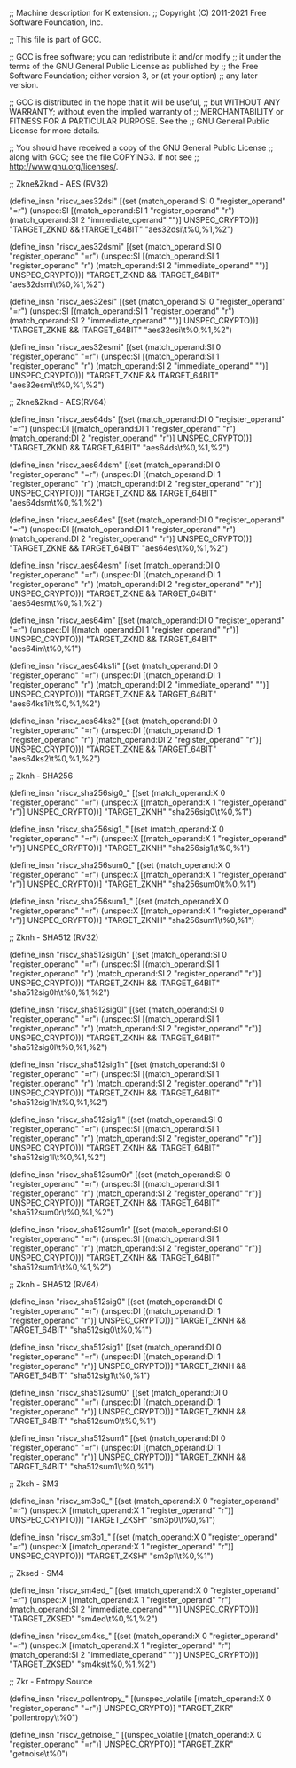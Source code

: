 ;; Machine description for K extension.
;; Copyright (C) 2011-2021 Free Software Foundation, Inc.

;; This file is part of GCC.

;; GCC is free software; you can redistribute it and/or modify
;; it under the terms of the GNU General Public License as published by
;; the Free Software Foundation; either version 3, or (at your option)
;; any later version.

;; GCC is distributed in the hope that it will be useful,
;; but WITHOUT ANY WARRANTY; without even the implied warranty of
;; MERCHANTABILITY or FITNESS FOR A PARTICULAR PURPOSE.  See the
;; GNU General Public License for more details.

;; You should have received a copy of the GNU General Public License
;; along with GCC; see the file COPYING3.  If not see
;; <http://www.gnu.org/licenses/>.


;; Zkne&Zknd - AES (RV32)

(define_insn "riscv_aes32dsi"
  [(set (match_operand:SI 0 "register_operand" "=r")
    (unspec:SI
      [(match_operand:SI 1 "register_operand" "r")
        (match_operand:SI 2 "immediate_operand" "")]
        UNSPEC_CRYPTO))]
  "TARGET_ZKND && !TARGET_64BIT"
  "aes32dsi\t%0,%1,%2")

(define_insn "riscv_aes32dsmi"
  [(set (match_operand:SI 0 "register_operand" "=r")
    (unspec:SI
      [(match_operand:SI 1 "register_operand" "r")
        (match_operand:SI 2 "immediate_operand" "")]
        UNSPEC_CRYPTO))]
  "TARGET_ZKND && !TARGET_64BIT"
  "aes32dsmi\t%0,%1,%2")

(define_insn "riscv_aes32esi"
  [(set (match_operand:SI 0 "register_operand" "=r")
    (unspec:SI
      [(match_operand:SI 1 "register_operand" "r")
        (match_operand:SI 2 "immediate_operand" "")]
        UNSPEC_CRYPTO))]
  "TARGET_ZKNE && !TARGET_64BIT"
  "aes32esi\t%0,%1,%2")

(define_insn "riscv_aes32esmi"
  [(set (match_operand:SI 0 "register_operand" "=r")
    (unspec:SI
      [(match_operand:SI 1 "register_operand" "r")
        (match_operand:SI 2 "immediate_operand" "")]
        UNSPEC_CRYPTO))]
  "TARGET_ZKNE && !TARGET_64BIT"
  "aes32esmi\t%0,%1,%2")


;; Zkne&Zknd - AES(RV64)

(define_insn "riscv_aes64ds"
  [(set (match_operand:DI 0 "register_operand" "=r")
    (unspec:DI
      [(match_operand:DI 1 "register_operand" "r")
        (match_operand:DI 2 "register_operand" "r")]
        UNSPEC_CRYPTO))]
  "TARGET_ZKND && TARGET_64BIT"
  "aes64ds\t%0,%1,%2")

(define_insn "riscv_aes64dsm"
  [(set (match_operand:DI 0 "register_operand" "=r")
    (unspec:DI
      [(match_operand:DI 1 "register_operand" "r")
        (match_operand:DI 2 "register_operand" "r")]
        UNSPEC_CRYPTO))]
  "TARGET_ZKND && TARGET_64BIT"
  "aes64dsm\t%0,%1,%2")

(define_insn "riscv_aes64es"
  [(set (match_operand:DI 0 "register_operand" "=r")
    (unspec:DI
      [(match_operand:DI 1 "register_operand" "r")
        (match_operand:DI 2 "register_operand" "r")]
        UNSPEC_CRYPTO))]
  "TARGET_ZKNE && TARGET_64BIT"
  "aes64es\t%0,%1,%2")

(define_insn "riscv_aes64esm"
  [(set (match_operand:DI 0 "register_operand" "=r")
    (unspec:DI
      [(match_operand:DI 1 "register_operand" "r")
        (match_operand:DI 2 "register_operand" "r")]
        UNSPEC_CRYPTO))]
  "TARGET_ZKNE && TARGET_64BIT"
  "aes64esm\t%0,%1,%2")

(define_insn "riscv_aes64im"
  [(set (match_operand:DI 0 "register_operand" "=r")
    (unspec:DI
      [(match_operand:DI 1 "register_operand" "r")]
        UNSPEC_CRYPTO))]
  "TARGET_ZKND && TARGET_64BIT"
  "aes64im\t%0,%1")

(define_insn "riscv_aes64ks1i"
  [(set (match_operand:DI 0 "register_operand" "=r")
    (unspec:DI
      [(match_operand:DI 1 "register_operand" "r")
        (match_operand:DI 2 "immediate_operand" "")]
        UNSPEC_CRYPTO))]
  "TARGET_ZKNE && TARGET_64BIT"
  "aes64ks1i\t%0,%1,%2")

(define_insn "riscv_aes64ks2"
  [(set (match_operand:DI 0 "register_operand" "=r")
    (unspec:DI
      [(match_operand:DI 1 "register_operand" "r")
        (match_operand:DI 2 "register_operand" "r")]
        UNSPEC_CRYPTO))]
  "TARGET_ZKNE && TARGET_64BIT"
  "aes64ks2\t%0,%1,%2")


;; Zknh - SHA256

(define_insn "riscv_sha256sig0_<mode>"
  [(set (match_operand:X 0 "register_operand" "=r")
    (unspec:X
      [(match_operand:X 1 "register_operand" "r")]
        UNSPEC_CRYPTO))]
  "TARGET_ZKNH"
  "sha256sig0\t%0,%1")

(define_insn "riscv_sha256sig1_<mode>"
  [(set (match_operand:X 0 "register_operand" "=r")
    (unspec:X
      [(match_operand:X 1 "register_operand" "r")]
        UNSPEC_CRYPTO))]
  "TARGET_ZKNH"
  "sha256sig1\t%0,%1")

(define_insn "riscv_sha256sum0_<mode>"
  [(set (match_operand:X 0 "register_operand" "=r")
    (unspec:X
      [(match_operand:X 1 "register_operand" "r")]
        UNSPEC_CRYPTO))]
  "TARGET_ZKNH"
  "sha256sum0\t%0,%1")

(define_insn "riscv_sha256sum1_<mode>"
  [(set (match_operand:X 0 "register_operand" "=r")
    (unspec:X
      [(match_operand:X 1 "register_operand" "r")]
        UNSPEC_CRYPTO))]
  "TARGET_ZKNH"
  "sha256sum1\t%0,%1")


;; Zknh - SHA512 (RV32)

(define_insn "riscv_sha512sig0h"
  [(set (match_operand:SI 0 "register_operand" "=r")
    (unspec:SI
      [(match_operand:SI 1 "register_operand" "r")
        (match_operand:SI 2 "register_operand" "r")]
        UNSPEC_CRYPTO))]
  "TARGET_ZKNH && !TARGET_64BIT"
  "sha512sig0h\t%0,%1,%2")

(define_insn "riscv_sha512sig0l"
  [(set (match_operand:SI 0 "register_operand" "=r")
    (unspec:SI
      [(match_operand:SI 1 "register_operand" "r")
        (match_operand:SI 2 "register_operand" "r")]
        UNSPEC_CRYPTO))]
  "TARGET_ZKNH && !TARGET_64BIT"
  "sha512sig0l\t%0,%1,%2")

(define_insn "riscv_sha512sig1h"
  [(set (match_operand:SI 0 "register_operand" "=r")
    (unspec:SI
      [(match_operand:SI 1 "register_operand" "r")
        (match_operand:SI 2 "register_operand" "r")]
        UNSPEC_CRYPTO))]
  "TARGET_ZKNH && !TARGET_64BIT"
  "sha512sig1h\t%0,%1,%2")

(define_insn "riscv_sha512sig1l"
  [(set (match_operand:SI 0 "register_operand" "=r")
    (unspec:SI
      [(match_operand:SI 1 "register_operand" "r")
        (match_operand:SI 2 "register_operand" "r")]
        UNSPEC_CRYPTO))]
  "TARGET_ZKNH && !TARGET_64BIT"
  "sha512sig1l\t%0,%1,%2")

(define_insn "riscv_sha512sum0r"
  [(set (match_operand:SI 0 "register_operand" "=r")
    (unspec:SI
      [(match_operand:SI 1 "register_operand" "r")
        (match_operand:SI 2 "register_operand" "r")]
        UNSPEC_CRYPTO))]
  "TARGET_ZKNH && !TARGET_64BIT"
  "sha512sum0r\t%0,%1,%2")

(define_insn "riscv_sha512sum1r"
  [(set (match_operand:SI 0 "register_operand" "=r")
    (unspec:SI
      [(match_operand:SI 1 "register_operand" "r")
        (match_operand:SI 2 "register_operand" "r")]
        UNSPEC_CRYPTO))]
  "TARGET_ZKNH && !TARGET_64BIT"
  "sha512sum1r\t%0,%1,%2")


;; Zknh - SHA512 (RV64)

(define_insn "riscv_sha512sig0"
  [(set (match_operand:DI 0 "register_operand" "=r")
    (unspec:DI
      [(match_operand:DI 1 "register_operand" "r")]
        UNSPEC_CRYPTO))]
  "TARGET_ZKNH && TARGET_64BIT"
  "sha512sig0\t%0,%1")

(define_insn "riscv_sha512sig1"
  [(set (match_operand:DI 0 "register_operand" "=r")
    (unspec:DI
      [(match_operand:DI 1 "register_operand" "r")]
        UNSPEC_CRYPTO))]
  "TARGET_ZKNH && TARGET_64BIT"
  "sha512sig1\t%0,%1")

(define_insn "riscv_sha512sum0"
  [(set (match_operand:DI 0 "register_operand" "=r")
    (unspec:DI
      [(match_operand:DI 1 "register_operand" "r")]
        UNSPEC_CRYPTO))]
  "TARGET_ZKNH && TARGET_64BIT"
  "sha512sum0\t%0,%1")

(define_insn "riscv_sha512sum1"
  [(set (match_operand:DI 0 "register_operand" "=r")
    (unspec:DI
      [(match_operand:DI 1 "register_operand" "r")]
        UNSPEC_CRYPTO))]
  "TARGET_ZKNH && TARGET_64BIT"
  "sha512sum1\t%0,%1")


;; Zksh - SM3

(define_insn "riscv_sm3p0_<mode>"
  [(set (match_operand:X 0 "register_operand" "=r")
    (unspec:X
      [(match_operand:X 1 "register_operand" "r")]
        UNSPEC_CRYPTO))]
  "TARGET_ZKSH"
  "sm3p0\t%0,%1")

(define_insn "riscv_sm3p1_<mode>"
  [(set (match_operand:X 0 "register_operand" "=r")
    (unspec:X
      [(match_operand:X 1 "register_operand" "r")]
        UNSPEC_CRYPTO))]
  "TARGET_ZKSH"
  "sm3p1\t%0,%1")


;; Zksed - SM4

(define_insn "riscv_sm4ed_<mode>"
  [(set (match_operand:X 0 "register_operand" "=r")
    (unspec:X
      [(match_operand:X 1 "register_operand" "r")
        (match_operand:SI 2 "immediate_operand" "")]
        UNSPEC_CRYPTO))]
  "TARGET_ZKSED"
  "sm4ed\t%0,%1,%2")

(define_insn "riscv_sm4ks_<mode>"
  [(set (match_operand:X 0 "register_operand" "=r")
    (unspec:X
      [(match_operand:X 1 "register_operand" "r")
        (match_operand:SI 2 "immediate_operand" "")]
        UNSPEC_CRYPTO))]
  "TARGET_ZKSED"
  "sm4ks\t%0,%1,%2")


;; Zkr - Entropy Source

(define_insn "riscv_pollentropy_<mode>"
  [(unspec_volatile [(match_operand:X 0 "register_operand" "=r")] UNSPEC_CRYPTO)]
  "TARGET_ZKR"
  "pollentropy\t%0")

(define_insn "riscv_getnoise_<mode>"
  [(unspec_volatile [(match_operand:X 0 "register_operand" "=r")] UNSPEC_CRYPTO)]
  "TARGET_ZKR"
  "getnoise\t%0")
